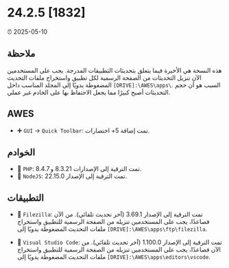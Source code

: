 # 24.2.5 [1832]

⏰ 2025-05-10

## ملاحظة
هذه النسخة هي الأخيرة فيما يتعلق بتحديثات التطبيقات المدرجة. يجب على المستخدمين الآن تنزيل التحديثات من الصفحة الرسمية لكل تطبيق واستخراج ملفات التحديث المضغوطة يدويًا إلى المجلد المناسب داخل `[DRIVE]:\AWES\apps\`. السبب هو أن حجم التحديثات أصبح كبيرًا مما يجعل الاحتفاظ بها على الخادم غير عملي.

## AWES
- ➕ `GUI` -> `Quick Toolbar`: تمت إضافة 5+ اختصارات.

## الخوادم
- 🔄 `PHP`: تمت الترقية إلى الإصدارات 8.3.21 و 8.4.7.
- 🔄 `NodeJS`: تمت الترقية إلى الإصدار 22.15.0.

## التطبيقات
- 🔄 `Filezilla`: تمت الترقية إلى الإصدار 3.69.1 (آخر تحديث تلقائي). من الآن فصاعدًا، يجب على المستخدمين تنزيله من الصفحة الرسمية للتطبيق واستخراج ملفات التحديث المضغوطة يدويًا إلى `[DRIVE]:\AWES\apps\ftp\filezilla`.

- 🔄 `Visual Studio Code`: تمت الترقية إلى الإصدار 1.100.0 (آخر تحديث تلقائي). من الآن فصاعدًا، يجب على المستخدمين تنزيله من الصفحة الرسمية للتطبيق واستخراج ملفات التحديث المضغوطة يدويًا إلى `[DRIVE]:\AWES\apps\editors\vscode`.
